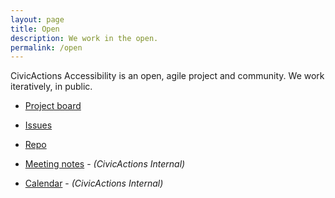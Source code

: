 ```yaml
---
layout: page
title: Open
description: We work in the open.
permalink: /open
---
```


CivicActions Accessibility is an open, agile project and community. We work iteratively, in public.

* [Project board](https://github.com/CivicActions/accessibility/projects/1)
* [Issues](https://github.com/CivicActions/accessibility/issues)
* [Repo](https://github.com/civicactions/accessibility)

* [Meeting notes](https://docs.google.com/document/d/1y2yGcxsjEmmr4627nf3O2aGqmIkJrkgcbjRKAz9jSMI/edit?usp=sharing) - <i>(CivicActions Internal)</i>
* [Calendar](calendar) - <i>(CivicActions Internal)</i>

